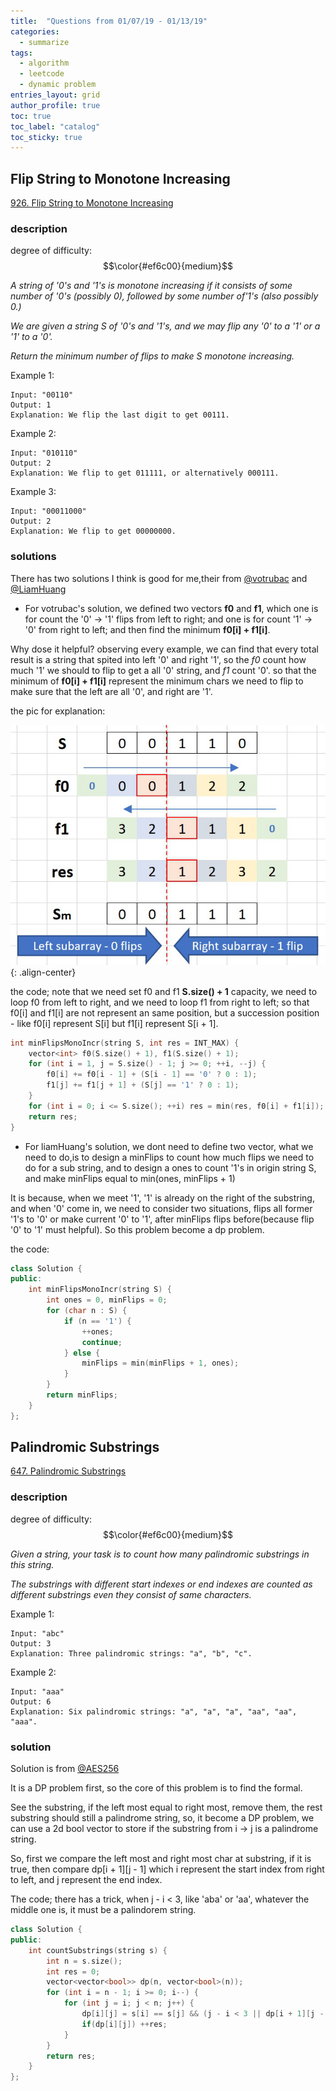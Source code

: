 ```yaml
---
title:  "Questions from 01/07/19 - 01/13/19"
categories:
  - summarize
tags: 
  - algorithm
  - leetcode
  - dynamic problem
entries_layout: grid
author_profile: true
toc: true
toc_label: "catalog"
toc_sticky: true
---
```


## Flip String to Monotone Increasing
[926. Flip String to Monotone Increasing](https://leetcode.com/problems/flip-string-to-monotone-increasing/)
### description
degree of difficulty: $$\color{#ef6c00}{medium}$$

*A string of '0's and '1's is monotone increasing if it consists of some number of '0's (possibly 0), followed by some number of'1's (also possibly 0.)*

*We are given a string S of '0's and '1's, and we may flip any '0' to a '1' or a '1' to a '0'.*

*Return the minimum number of flips to make S monotone increasing.*
    
Example 1:

    Input: "00110"
    Output: 1
    Explanation: We flip the last digit to get 00111.
Example 2:

    Input: "010110"
    Output: 2
    Explanation: We flip to get 011111, or alternatively 000111.
Example 3:

    Input: "00011000"
    Output: 2
    Explanation: We flip to get 00000000.

### solutions
There has two solutions I think is good for me,their from [@votrubac](https://leetcode.com/problems/flip-string-to-monotone-increasing/discuss/183851/C%2B%2BJava-4-lines-O(n)-or-O(1)-DP) and [@LiamHuang
](https://leetcode.com/problems/flip-string-to-monotone-increasing/discuss/189751/C%2B%2B-one-pass-DP-solution-0ms-O(n)-or-O(1)-one-line-with-explaination.)

- For votrubac's solution, we defined two vectors __f0__ and __f1__, which one is for count the '0' -> '1' flips from left to right; and one is for count '1' -> '0' from right to left; and then find the minimum __f0[i] + f1[i]__.

Why dose it helpful? observing every example, we can find that every total result is a string that spited into left '0' and right '1', so the *f0* count how much '1' we should to flip to get a all '0' string, and *f1* count '0'. so that the minimum of **__f0[i] + f1[i]__** represent the minimum chars we need to flip to make sure that the left are all '0', and right are '1'.

the pic for explanation:

![01][01]{: .align-center}

the code; note that we need set f0 and f1 __S.size() + 1__ capacity, we need to loop f0 from left to right, and we need to loop f1 from right to left; so that f0[i] and f1[i] are not represent an same position, but a succession position - like f0[i] represent S[i] but f1[i] represent S[i + 1].

```cpp
int minFlipsMonoIncr(string S, int res = INT_MAX) {
    vector<int> f0(S.size() + 1), f1(S.size() + 1); 
    for (int i = 1, j = S.size() - 1; j >= 0; ++i, --j) {
        f0[i] += f0[i - 1] + (S[i - 1] == '0' ? 0 : 1);
        f1[j] += f1[j + 1] + (S[j] == '1' ? 0 : 1);
    }
    for (int i = 0; i <= S.size(); ++i) res = min(res, f0[i] + f1[i]);
    return res;
}
```
- For liamHuang's solution, we dont need to define two vector, what we need to do,is to design a minFlips to count how much flips we need to do for a sub string, and to design a ones to count '1's in origin string S, and make minFlips equal to min(ones, minFlips + 1)

It is because, when we meet '1', '1' is already on the right of the substring, and when '0' come in, we need to consider two situations, flips all former '1's to '0' or  make current '0' to '1', after minFlips flips before(because flip '0' to '1' must helpful). So this problem become a dp problem.

the code: 

```cpp
class Solution {
public:
    int minFlipsMonoIncr(string S) {
        int ones = 0, minFlips = 0;
        for (char n : S) {
            if (n == '1') {
                ++ones;
                continue;
            } else {
                minFlips = min(minFlips + 1, ones);
            }
        }
        return minFlips;
    }
};
```

## Palindromic Substrings
[647. Palindromic Substrings](https://leetcode.com/problems/palindromic-substrings/)
### description
degree of difficulty: $$\color{#ef6c00}{medium}$$

*Given a string, your task is to count how many palindromic substrings in this string.*

*The substrings with different start indexes or end indexes are counted as different substrings even they consist of same characters.*

Example 1:

    Input: "abc"
    Output: 3
    Explanation: Three palindromic strings: "a", "b", "c".
Example 2:

    Input: "aaa"
    Output: 6
    Explanation: Six palindromic strings: "a", "a", "a", "aa", "aa", "aaa".

### solution
Solution is from [@AES256](https://leetcode.com/problems/palindromic-substrings/discuss/105707/Java-DP-solution-based-on-longest-palindromic-substring)

It is a DP problem first, so the core of this problem is to find the formal.

See the substring, if the left most equal to right most, remove them, the rest substring should still a palindrome string, so, it become a DP problem, we can use a 2d bool vector to store if the substring from i -> j is a palindrome string.

So, first we compare the left most and right most char at substring, if it is true, then compare dp[i + 1][j - 1] which i represent the start index from right to left, and j represent the end index.

The code; there has a trick, when j - i < 3, like 'aba' or 'aa', whatever the middle one is, it must be a palindorem string.

```cpp
class Solution {
public:
    int countSubstrings(string s) {
        int n = s.size();
        int res = 0;
        vector<vector<bool>> dp(n, vector<bool>(n));
        for (int i = n - 1; i >= 0; i--) {
            for (int j = i; j < n; j++) {
                dp[i][j] = s[i] == s[j] && (j - i < 3 || dp[i + 1][j - 1]);
                if(dp[i][j]) ++res;
            }
        }
        return res;
    }
};
```

[01]: /assets/images/2019-01-07-question-in-week2-of-jan/01.png